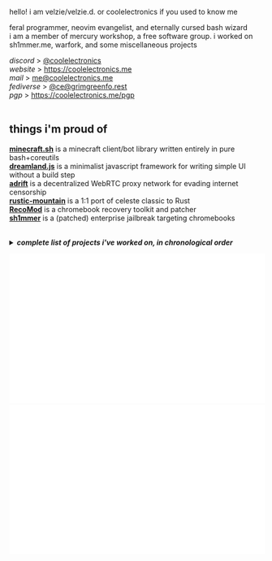 hello! i am velzie/velzie.d. or coolelectronics if you used to know me

feral programmer, neovim evangelist, and eternally cursed bash wizard<br/>
i am a member of mercury workshop, a free software group. i worked on sh1mmer.me, warfork, and some miscellaneous projects
  
*discord* > [@coolelectronics](https://discord.com/users/696392247205298207) <br/>
*website* > https://coolelectronics.me <br/>
*mail* > [me@coolelectronics.me](mailto:me@coolelectronics.me) <br/>
*fediverse* > [@ce@grimgreenfo.rest](https://grimgreenfo.rest/ce) <br/>
*pgp* > https://coolelectronics.me/pgp <br/><br/>
## things i'm proud of

[**minecraft.sh**](https://github.com/CoolElectronics/minecraft.sh) is a minecraft client/bot library written entirely in pure bash+coreutils<br/>
[**dreamland.js**](https://github.com/MercuryWorkshop/dreamlandjs) is a minimalist javascript framework for writing simple UI without a build step<br/>
[**adrift**](https://github.com/MercuryWorkshop/adrift) is a decentralized WebRTC proxy network for evading internet censorship<br/>
[**rustic-mountain**](https://github.com/CoolElectronics/rustic-mountain) is a 1:1 port of celeste classic to Rust<br/>
[**RecoMod**](https://github.com/MercuryWorkshop/RecoMod) is a chromebook recovery toolkit and patcher<br/>
[**sh1mmer**](https://github.com/MercuryWorkshop/sh1mmer) is a (patched) enterprise jailbreak targeting chromebooks<br/>

  <br/>
<details>
  <summary><i><b>complete list of projects i've worked on, in chronological order</b></i></summary>
  
## 2024
- [dreamland-router](https://github.com/CoolElectronics/dreamland-router), a routing library for dreamland.js
- [starland-fe](https://github.com/CoolElectronics/starland-fe), an alternative pleroma frontend written in dreamland.js
- [adderall](https://github.com/CoolElectronics/adderall), a custom build of firefox with splitscreen and vertical tabs
- [TabTreeReloaded](https://github.com/CoolElectronics/TabTreeReloaded), a better tree-tabs extension for firefox and chrome
- [epoxy](https://github.com/MercuryWorkshop/epoxy-tls) an encrypted proxy for browser javascript
- [**warfork**](https://github.com/TeamForbiddenLLC/warfork-qfusion), a free and open source arena FPS based on quake 2
- [wsproxy.c](https://github.com/MercuryWorkshop/wsproxy.c), a reasonably fast WebSocket->TCP implementation in c
- [pm-maestro](https://github.com/CoolElectronics/pm-maestro), a graphical `pm2` replacement written in rust+axum
## 2023
- [asm.sh](https://github.com/CoolElectronics/asm.sh), a pure-bash library for embedding portable inline assembly or c inside bash scripts
- [oauth-proxy-rs-nginx](https://github.com/CoolElectronics/oauth-proxy-rs-nginx), a fast implementation of oauth2-proxy using nginx
- [bare-server-sh](https://github.com/CoolElectronics/bare-server-sh), an implementation of the TOMPHTTP protocol in pure bash
- [warhooks](https://github.com/CoolElectronics/warhooks), LD_PRELOAD based cheats for warfork
- [**minecraft.sh**](https://github.com/CoolElectronics/minecraft.sh), a minecraft client/bot library written entirely in pure bash
- [AnuraOS](https://github.com/MercuryWorkshop/anuraOS), a WebOS / developer environment allowing you to write web and linux apps entirely in the browser offline
- [**dreamland.js**](https://github.com/MercuryWorkshop/dreamlandjs), a minimalist JSX javascript framework
- [crumpet](https://github.com/CoolElectronics/crumpet), a tool that lets you manage a chromiumos chroot environment from linux
- [bare-client-custom](https://github.com/MercuryWorkshop/bare-client-custom), an instrumentation framework for bare-client
- [**adrift**](https://github.com/MercuryWorkshop/adrift), a fast and modern decentralized web proxy network, utilizing transport over WebRTC
- [**recomod**](https://github.com/MercuryWorkshop/RecoMod), a ChromeOS recovery image and repair toolkit
- [**sh1mmer**](https://github.com/MercuryWorkshop/sh1mmer), a (patched) jailbreak for managed chromebooks
- [fakemurk](https://github.com/MercuryWorkshop/fakemurk), a tool for spoofing various device values on a chromebook
- [clamide](https://github.com/CoolElectronics/clamide), a ptrace toolkit for messing around with syscalls and processes in linux
- [tiTTY](https://github.com/CoolElectronics/tiTTY), a highly accurate replacement for browser based linux ssh clients
- [schoolterm](https://github.com/CoolElectronics/schoolterm), a third-party TUI for schooltool
- [vapour](https://github.com/CoolElectronics/vapour), an aesthetic frontend for launching steam games
## 2022/2021
- [fan-z](https://github.com/CoolElectronics/fan-z), a fantasy console / game engine based on the ZSP language
- [morespriteshorn](https://github.com/CoolElectronics/morespriteshorn), a maintained fork of the community-made level editor for Celeste Classic romhacks supporting several new features
- [**zsp**](https://github.com/CoolElectronics/zsp), an interpreted programming language
- [noita-seed-tool-electron](https://github.com/CoolElectronics/noita-seed-tool-electron), a helper tool for the game noita   
</details>



![](https://raw.githubusercontent.com/coolelectronics/github-stats/master/generated/overview.svg#gh-dark-mode-only)
![](https://raw.githubusercontent.com/coolelectronics/github-stats/master/generated/overview.svg#gh-light-mode-only)
